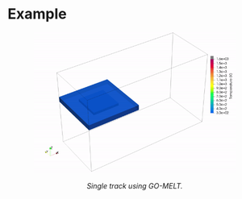 # Example 
<p align="middle">
  <img src="../docs/materials/example_single_track.gif" width="400" />
</p>
<p align="middle">
    <em >Single track using GO-MELT.</em>
</p>

